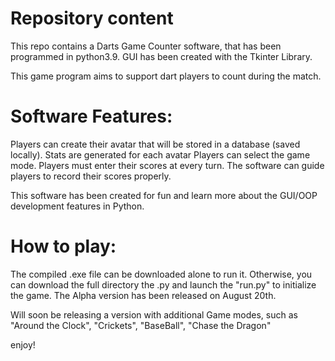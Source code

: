 # Repository content

This repo contains a Darts Game Counter software, that has been programmed in python3.9.
GUI has been created with the Tkinter Library.

This game program aims to support dart players to count during the match.

# Software Features:
Players can create their avatar that will be stored in a database (saved locally).
Stats are generated for each avatar
Players can select the game mode.
Players must enter their scores at every turn.
The software can guide players to record their scores properly.

This software has been created for fun and learn more about the GUI/OOP development features in Python.

# How to play:

The compiled .exe file can be downloaded alone to run it. 
Otherwise, you can download the full directory the .py and launch the "run.py" to initialize the game.
The Alpha version has been released on August 20th.

Will soon be releasing a version with additional Game modes, such as "Around the Clock", "Crickets", "BaseBall", "Chase the Dragon"

enjoy!
